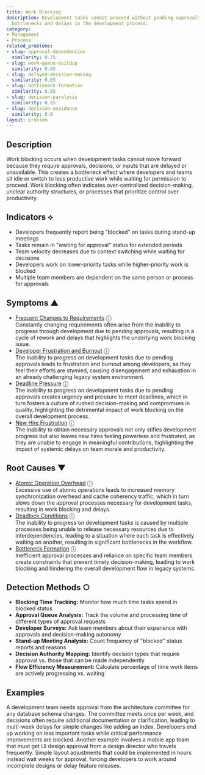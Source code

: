 ```yaml
---
title: Work Blocking
description: Development tasks cannot proceed without pending approvals, creating
  bottlenecks and delays in the development process.
category:
- Management
- Process
related_problems:
- slug: approval-dependencies
  similarity: 0.75
- slug: work-queue-buildup
  similarity: 0.65
- slug: delayed-decision-making
  similarity: 0.65
- slug: bottleneck-formation
  similarity: 0.65
- slug: decision-paralysis
  similarity: 0.65
- slug: decision-avoidance
  similarity: 0.6
layout: problem
---
```


## Description

Work blocking occurs when development tasks cannot move forward because they require approvals, decisions, or inputs that are delayed or unavailable. This creates a bottleneck effect where developers and teams sit idle or switch to less productive work while waiting for permission to proceed. Work blocking often indicates over-centralized decision-making, unclear authority structures, or processes that prioritize control over productivity.


## Indicators ⟡

- Developers frequently report being "blocked" on tasks during stand-up meetings
- Tasks remain in "waiting for approval" status for extended periods
- Team velocity decreases due to context switching while waiting for decisions
- Developers work on lower-priority tasks while higher-priority work is blocked
- Multiple team members are dependent on the same person or process for approvals


## Symptoms ▲

- [Frequent Changes to Requirements](frequent-changes-to-requirements.md) <span class="info-tooltip" title="Confidence: 0.443, Strength: 0.648">ⓘ</span>
<br/>  Constantly changing requirements often arise from the inability to progress through development due to pending approvals, resulting in a cycle of rework and delays that highlights the underlying work blocking issue.
- [Developer Frustration and Burnout](developer-frustration-and-burnout.md) <span class="info-tooltip" title="Confidence: 0.436, Strength: 0.651">ⓘ</span>
<br/>  The inability to progress on development tasks due to pending approvals leads to frustration and burnout among developers, as they feel their efforts are stymied, causing disengagement and exhaustion in an already challenging legacy system environment.
- [Deadline Pressure](deadline-pressure.md) <span class="info-tooltip" title="Confidence: 0.341, Strength: 0.718">ⓘ</span>
<br/>  The inability to progress on development tasks due to pending approvals creates urgency and pressure to meet deadlines, which in turn fosters a culture of rushed decision-making and compromises in quality, highlighting the detrimental impact of work blocking on the overall development process.
- [New Hire Frustration](new-hire-frustration.md) <span class="info-tooltip" title="Confidence: 0.301, Strength: 0.674">ⓘ</span>
<br/>  The inability to obtain necessary approvals not only stifles development progress but also leaves new hires feeling powerless and frustrated, as they are unable to engage in meaningful contributions, highlighting the impact of systemic delays on team morale and productivity.

## Root Causes ▼

- [Atomic Operation Overhead](atomic-operation-overhead.md) <span class="info-tooltip" title="Confidence: 0.356, Strength: 0.905">ⓘ</span>
<br/>  Excessive use of atomic operations leads to increased memory synchronization overhead and cache coherency traffic, which in turn slows down the approval processes necessary for development tasks, resulting in work blocking and delays.
- [Deadlock Conditions](deadlock-conditions.md) <span class="info-tooltip" title="Confidence: 0.355, Strength: 0.931">ⓘ</span>
<br/>  The inability to progress on development tasks is caused by multiple processes being unable to release necessary resources due to interdependencies, leading to a situation where each task is effectively waiting on another, resulting in significant bottlenecks in the workflow.
- [Bottleneck Formation](bottleneck-formation.md) <span class="info-tooltip" title="Confidence: 0.352, Strength: 0.954">ⓘ</span>
<br/>  Inefficient approval processes and reliance on specific team members create constraints that prevent timely decision-making, leading to work blocking and hindering the overall development flow in legacy systems.

## Detection Methods ○

- **Blocking Time Tracking:** Monitor how much time tasks spend in blocked status
- **Approval Queue Analysis:** Track the volume and processing time of different types of approval requests
- **Developer Surveys:** Ask team members about their experience with approvals and decision-making autonomy
- **Stand-up Meeting Analysis:** Count frequency of "blocked" status reports and reasons
- **Decision Authority Mapping:** Identify decision types that require approval vs. those that can be made independently
- **Flow Efficiency Measurement:** Calculate percentage of time work items are actively progressing vs. waiting


## Examples

A development team needs approval from the architecture committee for any database schema changes. The committee meets once per week, and decisions often require additional documentation or clarification, leading to multi-week delays for simple changes like adding an index. Developers end up working on less important tasks while critical performance improvements are blocked. Another example involves a mobile app team that must get UI design approval from a design director who travels frequently. Simple layout adjustments that could be implemented in hours instead wait weeks for approval, forcing developers to work around incomplete designs or delay feature releases.
